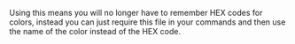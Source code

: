 Using this means you will no longer have to remember HEX codes for colors, instead you can just require this file in your commands and then use the name of the color instead of the HEX code.
